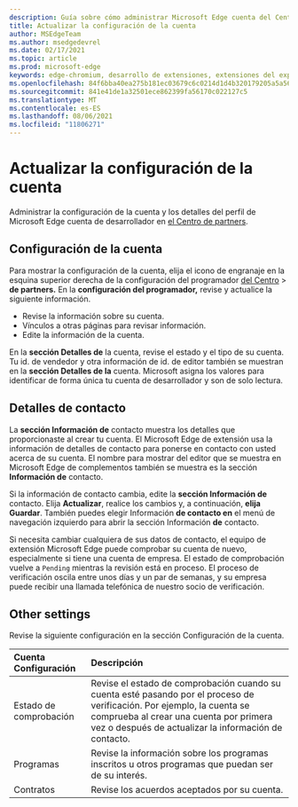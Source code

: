 ```yaml
---
description: Guía sobre cómo administrar Microsoft Edge cuenta del Centro de partners
title: Actualizar la configuración de la cuenta
author: MSEdgeTeam
ms.author: msedgedevrel
ms.date: 02/17/2021
ms.topic: article
ms.prod: microsoft-edge
keywords: edge-chromium, desarrollo de extensiones, extensiones del explorador, complementos, centro de partners, desarrollador
ms.openlocfilehash: 84f6bba40ea275b181ec03679c6c0214d1d4b320179205a5a569f7fbfd79e939
ms.sourcegitcommit: 841e41de1a32501ece862399fa56170c022127c5
ms.translationtype: MT
ms.contentlocale: es-ES
ms.lasthandoff: 08/06/2021
ms.locfileid: "11806271"
---
```

# <a name="manage-account-settings"></a>Actualizar la configuración de la cuenta  

Administrar la configuración de la cuenta y los detalles del perfil de Microsoft Edge cuenta de desarrollador en [el Centro de partners][MicrosoftPartnerCenter].  

## <a name="account-settings"></a>Configuración de la cuenta  

Para mostrar la configuración de la cuenta, elija el icono de engranaje en la esquina superior derecha de la configuración del programador [del Centro][MicrosoftPartnerCenter]  >  **de partners.**  En la **configuración del programador,** revise y actualice la siguiente información.  

*   Revise la información sobre su cuenta.  
*   Vínculos a otras páginas para revisar información.  
*   Edite la información de la cuenta.  
    
En la **sección Detalles de** la cuenta, revise el estado y el tipo de su cuenta.  Tu id. de vendedor y otra información de id. de editor también se muestran en la **sección Detalles de la** cuenta.  Microsoft asigna los valores para identificar de forma única tu cuenta de desarrollador y son de solo lectura.  

## <a name="contact-details"></a>Detalles de contacto  

La **sección Información de** contacto muestra los detalles que proporcionaste al crear tu cuenta.  El Microsoft Edge de extensión usa la información de detalles de contacto para ponerse en contacto con usted acerca de su cuenta.  El nombre para mostrar del editor que se muestra en Microsoft Edge de complementos también se muestra es la sección **Información de** contacto.  
  
Si la información de contacto cambia, edite la **sección Información de** contacto.  Elija **Actualizar**, realice los cambios y, a continuación, **elija Guardar**.  También puedes elegir Información **de contacto en** el menú de navegación izquierdo para abrir la sección Información **de** contacto.  

Si necesita cambiar cualquiera de sus datos de contacto, el equipo de extensión Microsoft Edge puede comprobar su cuenta de nuevo, especialmente si tiene una cuenta de empresa.  El estado de comprobación vuelve a `Pending` mientras la revisión está en proceso.  El proceso de verificación oscila entre unos días y un par de semanas, y su empresa puede recibir una llamada telefónica de nuestro socio de verificación.  

## <a name="other-settings"></a>Other settings  

Revise la siguiente configuración en la sección Configuración de la cuenta.  

| Cuenta Configuración | Descripción |  
|:--- |:--- |  
| Estado de comprobación | Revise el estado de comprobación cuando su cuenta esté pasando por el proceso de verificación.  Por ejemplo, la cuenta se comprueba al crear una cuenta por primera vez o después de actualizar la información de contacto.  |  
| Programas | Revise la información sobre los programas inscritos u otros programas que puedan ser de su interés.  
| Contratos | Revise los acuerdos aceptados por su cuenta.  |  

<!-- links -->  

[MicrosoftPartnerCenter]: https://partner.microsoft.com/dashboard/microsoftedge/public/login?ref=dd "Centro de partners"  
